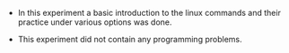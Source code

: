 * In this experiment a basic introduction to the linux commands and their practice under various options was done.

* This experiment did not contain any programming problems.
